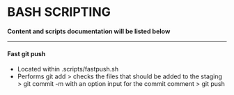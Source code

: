 # BASH SCRIPTING

**Content and scripts documentation will be listed below**  

---
  
#### Fast git push  

	       
+ Located within .scripts/fastpush.sh
+ Performs git add > checks the files that should be added to the staging > git commit -m with an option input for the commit comment > git push  


